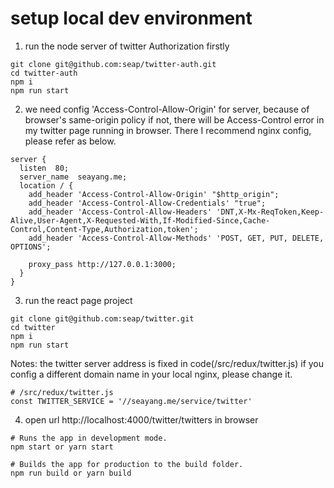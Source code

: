 # setup local dev environment
1. run the node server of twitter Authorization firstly
```
git clone git@github.com:seap/twitter-auth.git
cd twitter-auth
npm i
npm run start
```

2. we need config 'Access-Control-Allow-Origin' for server, because of browser's same-origin policy
if not, there will be Access-Control error in my twitter page running in browser.
There I recommend nginx config, please refer as below.
```
server {
  listen  80;
  server_name  seayang.me;
  location / {
    add_header 'Access-Control-Allow-Origin' "$http_origin";
    add_header 'Access-Control-Allow-Credentials' "true";
    add_header 'Access-Control-Allow-Headers' 'DNT,X-Mx-ReqToken,Keep-Alive,User-Agent,X-Requested-With,If-Modified-Since,Cache-Control,Content-Type,Authorization,token';
    add_header 'Access-Control-Allow-Methods' 'POST, GET, PUT, DELETE, OPTIONS';

    proxy_pass http://127.0.0.1:3000;
  }
}
```

3. run the react page project
```
git clone git@github.com:seap/twitter.git
cd twitter
npm i
npm run start
```
Notes: the twitter server address is fixed in code(/src/redux/twitter.js)
if you config a different domain name in your local nginx, please change it.
```
# /src/redux/twitter.js
const TWITTER_SERVICE = '//seayang.me/service/twitter'
``` 

4. open url http://localhost:4000/twitter/twitters in browser


```
# Runs the app in development mode.
npm start or yarn start

# Builds the app for production to the build folder.
npm run build or yarn build
```
